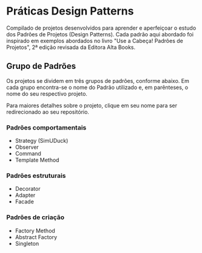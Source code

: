 # Práticas Design Patterns

Compilado de projetos desenvolvidos para aprender e aperfeiçoar o estudo dos Padrões de Projetos (Design Patterns).
Cada padrão aqui abordado foi inspirado em exemplos abordados no livro "Use a Cabeça! Padrões de Projetos", 2ª edição 
revisada da Editora Alta Books.

## Grupo de Padrões

Os projetos se dividem em três grupos de padrões, conforme abaixo. Em cada grupo encontra-se o nome do Padrão utilizado e, em parênteses, o nome do seu respectivo projeto. 

Para maiores detalhes sobre o projeto, clique em seu nome para ser redirecionado ao seu repositório.

### Padrões comportamentais

* Strategy (SimUDuck)
* Observer 
* Command
* Template Method

### Padrões estruturais

* Decorator
* Adapter
* Facade

### Padrões de criação

* Factory Method
* Abstract Factory
* Singleton
